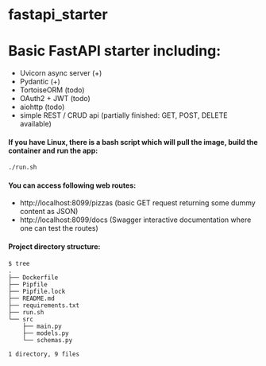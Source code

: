 # fastapi_starter
# Basic FastAPI starter including:
- Uvicorn async server (+)
- Pydantic (+)
- TortoiseORM (todo)
- OAuth2 + JWT (todo)
- aiohttp (todo)
- simple REST / CRUD api (partially finished: GET, POST, DELETE available)

#### If you have Linux, there is a bash script which will pull the image, build the container and run the app:
```sh
./run.sh
```

#### You can access following web routes:
- http://localhost:8099/pizzas (basic GET request returning some dummy content as JSON)
- http://localhost:8099/docs (Swagger interactive documentation where one can test the routes)

#### Project directory structure:
```console
$ tree
.
├── Dockerfile
├── Pipfile
├── Pipfile.lock
├── README.md
├── requirements.txt
├── run.sh
└── src
    ├── main.py
    ├── models.py
    └── schemas.py

1 directory, 9 files
```
